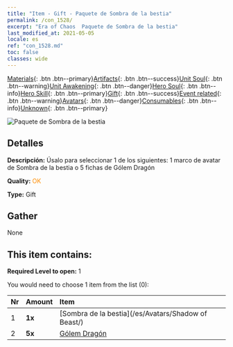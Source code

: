 ```yaml
---
title: "Item - Gift - Paquete de Sombra de la bestia"
permalink: /con_1528/
excerpt: "Era of Chaos  Paquete de Sombra de la bestia"
last_modified_at: 2021-05-05
locale: es
ref: "con_1528.md"
toc: false
classes: wide
---
```

 [Materials](/ItemsES/){: .btn .btn--primary}[Artifacts](/ItemsES/Artifacts/){: .btn .btn--success}[Unit Soul](/ItemsES/UnitSoul/){: .btn .btn--warning}[Unit Awakening](/ItemsES/UnitAwakening/){: .btn .btn--danger}[Hero Soul](/ItemsES/HeroSoul/){: .btn .btn--info}[Hero Skill](/ItemsES/HeroSkill/){: .btn .btn--primary}[Gift](/ItemsES/Gift/){: .btn .btn--success}[Event related](/ItemsES/Events/){: .btn .btn--warning}[Avatars](/ItemsES/Avatars/){: .btn .btn--danger}[Consumables](/ItemsES/Consumables/){: .btn .btn--info}[Unknown](/ItemsES/Unknown/){: .btn .btn--primary}

 ![Paquete de Sombra de la bestia](/images/t/i_907142.png)

## Detalles
 **Descripción:** Úsalo para seleccionar 1 de los siguientes: 1 marco de avatar de Sombra de la bestia o 5 fichas de Gólem Dragón

 **Quality:** <span style="color: #FF8C00">OK</span>

 **Type:** Gift

## Gather

  None

## This item contains:

 **Required Level to open:** 1

 You would need to choose 1 item from the list (0):

  | Nr | Amount |     Item    |
  |:---|:-------|:------------|
  | 1 |  **1x** | [Sombra de la bestia](/es/Avatars/Shadow of Beast/) |  | 
  | 2 |  **5x** | [Gólem Dragón](/ItemsES/unt_243/) |  | 
